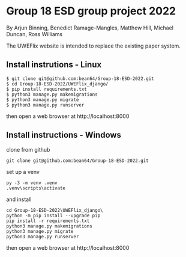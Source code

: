 Group 18 ESD group project 2022
===============================

By Arjun Binning, Benedict Ramage-Mangles, Matthew Hill, Michael Duncan, Ross Williams

The UWEFlix website is intended to replace the existing paper system.

Install instrutions - Linux
-----
```
$ git clone git@github.com:bean64/Group-18-ESD-2022.git
$ cd Group-18-ESD-2022/UWEFlix_django/
$ pip install requirements.txt
$ python3 manage.py makemigrations
$ python3 manage.py migrate
$ python3 manage.py runserver
```
then open a web browser at http://localhost:8000

Install instructions - Windows
-----
clone from github
```
git clone git@github.com:bean64/Group-18-ESD-2022.git
```
set up a venv
```
py -3 -m venv .venv
.venv\scripts\activate
```
and install
```
cd Group-18-ESD-2022\UWEFlix_django\
python -m pip install --upgrade pip
pip install -r requirements.txt
python3 manage.py makemigrations
python3 manage.py migrate
python3 manage.py runserver
```
then open a web browser at http://localhost:8000
